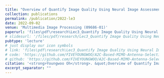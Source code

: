 ```yaml
---
title: "Overview of Quantify Image Quality Using Neural Image Assessment, and Morphological Operations (*@ Chosun Univ.*)"
collection: publications
permalink: /publication/2022-le3
date: 2022-09-02
venue: 'Multimedia Image Processing (09686-01)'
paperurl: 'files\pdf\research\Lec3_Quantify Image Quality Using Neural Image Assessment.pdf'
# slidesurl: '/files/pdf/research/Lec3_Quantify Image Quality Using Neural Image Assessment.pdf'
pubtype: 'lecture'
# just display our icon symbols
# link: 'files\pdf\research\Lec3_Quantify Image Quality Using Neural Image Assessment.pdf'
# code: 'https://github.com/FIVEYOUNGWOO/A2C-Based-MIMO-Antenna-Selection'
# github: 'https://github.com/FIVEYOUNGWOO/A2C-Based-MIMO-Antenna-Selection'
citation: '<strong>Youngwoo Oh</strong>. &quot;Overview of Quantify Image Quality Using Neural Image Assessment, and Morphological Operations.&quot; <i>Multimedia Image Processing (09686-01)</i>, 2022.09.06 - 12.20.'
excerpt_separator: ""
---
```

